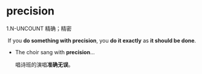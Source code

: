 # precision

1.N-UNCOUNT 精确；精密

​	If you **do something with precision**, you **do it exactly** as **it should be done**.

- The choir sang with **precision**...

  唱诗班的演唱**准确无误**。

